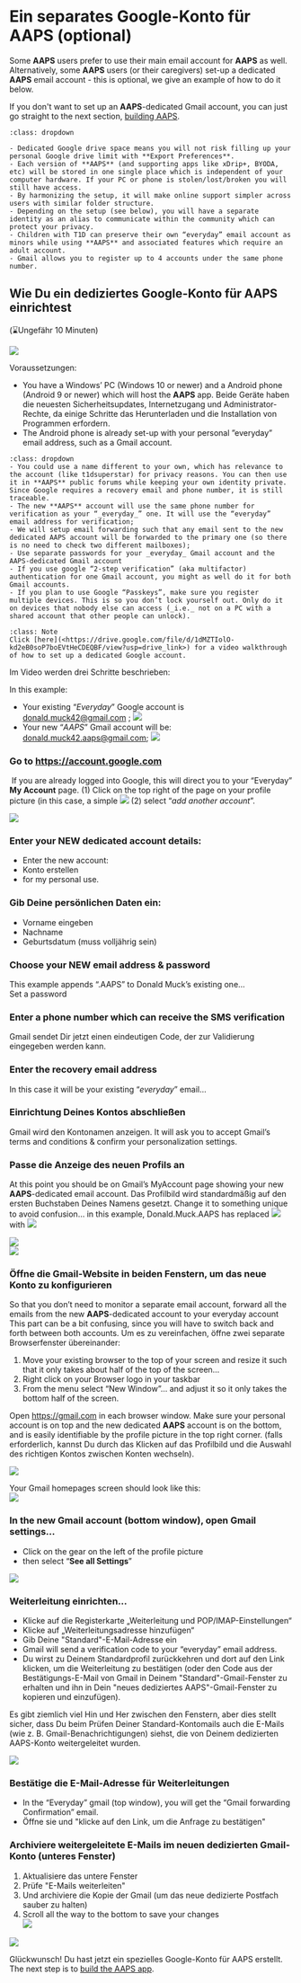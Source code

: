 # Ein separates Google-Konto für AAPS (optional)

Some **AAPS** users prefer to use their main email account for **AAPS** as well. Alternatively, some **AAPS** users (or their caregivers) set-up a dedicated **AAPS** email account - this is optional, we give an example of how to do it below.

If you don't want to set up an **AAPS**-dedicated Gmail account, you can just go straight to the next section, [building AAPS](../SettingUpAaps/BuildingAaps.md).

```{admonition} Advantages of a dedicated Google account for AAPS
:class: dropdown

- Dedicated Google drive space means you will not risk filling up your personal Google drive limit with **Export Preferences**.
- Each version of **AAPS** (and supporting apps like xDrip+, BYODA, etc) will be stored in one single place which is independent of your computer hardware. If your PC or phone is stolen/lost/broken you will still have access.
- By harmonizing the setup, it will make online support simpler across users with similar folder structure.
- Depending on the setup (see below), you will have a separate identity as an alias to communicate within the community which can protect your privacy. 
- Children with T1D can preserve their own “everyday” email account as minors while using **AAPS** and associated features which require an adult account.
- Gmail allows you to register up to 4 accounts under the same phone number.
```

## Wie Du ein dediziertes Google-Konto für AAPS einrichtest

(⌛Ungefähr 10 Minuten)

![](../images/Building-the-App/building_0001.png)

Voraussetzungen:

* You have a Windows’ PC (Windows 10 or newer) and a Android phone (Android 9 or newer) which will host the **AAPS** app. Beide Geräte haben die neuesten Sicherheitsupdates, Internetzugang und Administrator-Rechte, da einige Schritte das Herunterladen und die Installation von Programmen erfordern.
* The Android phone is already set-up with your personal ”everyday” email address, such as a Gmail account.

```{admonition} Things to consider when setting up your new account
:class: dropdown
- You could use a name different to your own, which has relevance to the account (like t1dsuperstar) for privacy reasons. You can then use it in **AAPS** public forums while keeping your own identity private. Since Google requires a recovery email and phone number, it is still traceable.
- The new **AAPS** account will use the same phone number for verification as your “_everyday_” one. It will use the “everyday” email address for verification;
- We will setup email forwarding such that any email sent to the new dedicated AAPS account will be forwarded to the primary one (so there is no need to check two different mailboxes);
- Use separate passwords for your _everyday_ Gmail account and the AAPS-dedicated Gmail account
- If you use google “2-step verification” (aka multifactor) authentication for one Gmail account, you might as well do it for both Gmail accounts.
- If you plan to use Google “Passkeys”, make sure you register multiple devices. This is so you don’t lock yourself out. Only do it on devices that nobody else can access (_i.e._ not on a PC with a shared account that other people can unlock).
```


```{admonition}  Video Walkthrough! 
:class: Note
Click [here](<https://drive.google.com/file/d/1dMZTIolO-kd2eB0soP7boEVtHeCDEQBF/view?usp=drive_link>) for a video walkthrough of how to set up a dedicated Google account.
```

 Im Video werden drei Schritte beschrieben:

In this example: 
- Your existing “_Everyday_” Google account is <donald.muck42@gmail.com> ; ![](../images/Building-the-App/building_0002.png)
- Your new “_AAPS_” Gmail account will be: <donald.muck42.aaps@gmail.com>; ![](../images/Building-the-App/building_0003.png)


### Go to <https://account.google.com> 

 If you are already logged into Google, this will direct you to your “Everyday” **My Account** page. (1) Click on the top right of the page on your profile picture (in this case, a simple ![](../images/Building-the-App/building_0002.png) (2) select “_add another account_”.

![](../images/Building-the-App/building_0005.png)


### Enter your NEW dedicated account details: 

- Enter the new account: 
- Konto erstellen
- for my personal use. 


### Gib Deine persönlichen Daten ein:
 - Vorname eingeben
 - Nachname
 - Geburtsdatum (muss volljährig sein)

### Choose your NEW email address & password

This example appends “.AAPS” to Donald Muck’s existing one…\
Set a password

### Enter a phone number which can receive the SMS verification

Gmail sendet Dir jetzt einen eindeutigen Code, der zur Validierung eingegeben werden kann.

### Enter the recovery email address

In this case it will be your existing “_everyday_” email…

### Einrichtung Deines Kontos abschließen

Gmail wird den Kontonamen anzeigen. It will ask you to accept Gmail’s terms and conditions & confirm your personalization settings.

### Passe die Anzeige des neuen Profils an

At this point you should be on Gmail’s MyAccount page showing your new **AAPS**-dedicated email account. Das Profilbild wird standardmäßig auf den ersten Buchstaben Deines Namens gesetzt. Change it to something unique to avoid confusion… in this example, Donald.Muck.AAPS has replaced ![](../images/Building-the-App/building_0002.png) with ![](../images/Building-the-App/building_0003.png)

![](../images/Building-the-App/building_0007.png)\
![](../images/Building-the-App/building_0008.png)

### Öffne die Gmail-Website in beiden Fenstern, um das neue Konto zu konfigurieren

So that you don’t need to monitor a separate email account, forward all the emails from the new **AAPS**-dedicated account to your everyday account\
This part can be a bit confusing, since you will have to switch back and forth between both accounts. Um es zu vereinfachen, öffne zwei separate Browserfenster übereinander:

1. Move your existing browser to the top of your screen and resize it such that it only takes about half of the top of the screen…
2. Right click on your Browser logo in your taskbar
3. From the menu select “New Window”... and adjust it so it only takes the bottom half of the screen.

Open <https://gmail.com> in each browser window. Make sure your personal account is on top and the new dedicated **AAPS** account is on the bottom, and is easily identifiable by the profile picture in the top right corner. (falls erforderlich, kannst Du durch das Klicken auf das Profilbild und die Auswahl des richtigen Kontos zwischen Konten wechseln).

![](../images/Building-the-App/building_0009.png)

Your Gmail homepages screen should look like this:\
![](../images/Building-the-App/building_0010.png)

 ### In the new Gmail account (bottom window), open Gmail settings…

- Click on the gear on the left of the profile picture
- then select “**See all Settings**”

![](../images/Building-the-App/building_0011.png)

### Weiterleitung einrichten…

- Klicke auf die Registerkarte „Weiterleitung und POP/IMAP-Einstellungen“
- Klicke auf „Weiterleitungsadresse hinzufügen“
- Gib Deine "Standard"-E-Mail-Adresse ein
- Gmail will send a verification code to your “everyday” email address.
- Du wirst zu Deinem Standardprofil zurückkehren und dort auf den Link klicken, um die Weiterleitung zu bestätigen (oder den Code aus der Bestätigungs-E-Mail von Gmail in Deinem "Standard"-Gmail-Fenster zu erhalten und ihn in Dein "neues dediziertes AAPS"-Gmail-Fenster zu kopieren und einzufügen).

Es gibt ziemlich viel Hin und Her zwischen den Fenstern, aber dies stellt sicher, dass Du beim Prüfen Deiner Standard-Kontomails auch die E-Mails (wie z. B. Gmail-Benachrichtigungen) siehst, die von Deinem dedizierten AAPS-Konto weitergeleitet wurden.

![](../images/Building-the-App/building_0012.png)

### Bestätige die E-Mail-Adresse für Weiterleitungen

- In the “Everyday” gmail (top window), you will get the “Gmail forwarding Confirmation” email.
- Öffne sie und "klicke auf den Link, um die Anfrage zu bestätigen"

### Archiviere weitergeleitete E-Mails im neuen dedizierten Gmail-Konto (unteres Fenster)

<!---->

1. Aktualisiere das untere Fenster
2. Prüfe "E-Mails weiterleiten"
3. Und archiviere die Kopie der Gmail (um das neue dedizierte Postfach sauber zu halten)
4. Scroll all the way to the bottom to save your changes\
   ![](../images/Building-the-App/building_0013.png)

![](../images/Building-the-App/building_0014.png)

Glückwunsch! Du hast jetzt ein spezielles Google-Konto für AAPS erstellt. The next step is to [build the AAPS app](../SettingUpAaps/BuildingAaps.md).